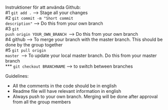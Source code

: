 Instruktioner för att använda Github:<br>
#1 <code>git add .</code> --> Stage all your changes<br>
#2 <code>git commit -m "Short commit description"</code> --> Do this from your own branch<br>
#3 <code>git push origin YOUR_OWN_BRANCH </code>--> Do this from your own branch<br>
#4 github --> To merge your branch with the master branch. This should be done by the group together<br>
#5 <code>git pull origin master </code>--> To update your local master branch. Do this from your master branch<br>
*** <code>git checkout BRANCHNAME</code> --> to switch between branches<br>

Guidelines:<br>
* All the comments in the code should be in english<br>
* Readme file will have relevant information in english<br>
* Always push to your own branch. Merging will be done after approval from all the group members

